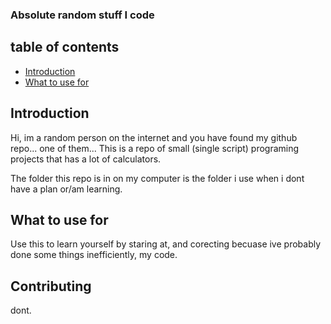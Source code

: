### Absolute random stuff I code

## table of contents

- [Introduction](#introduction)
- [What to use for](#what-to-use-for)



## Introduction
Hi, im a random person on the internet and you have found my github repo... one of them... 
This is a repo of small (single script) programing projects that has a lot of calculators.

The folder this repo is in on my computer is the folder i use when i dont have a plan or/am learning.

## What to use for

Use this to learn yourself by staring at, and corecting becuase ive probably done some things inefficiently, my code.

## Contributing

dont.

